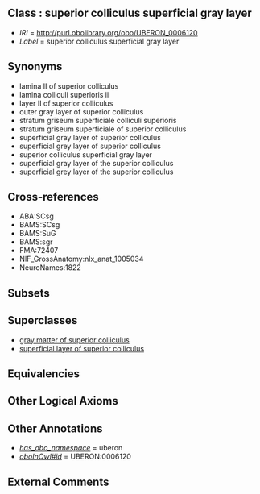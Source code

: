 
## Class : superior colliculus superficial gray layer

 * *IRI* = http://purl.obolibrary.org/obo/UBERON_0006120
 * *Label* = superior colliculus superficial gray layer

## Synonyms

 * lamina II of superior colliculus
 * lamina colliculi superioris ii
 * layer II of superior colliculus
 * outer gray layer of superior colliculus
 * stratum griseum superficiale colliculi superioris
 * stratum griseum superficiale of superior colliculus
 * superficial gray layer of superior colliculus
 * superficial grey layer of superior colliculus
 * superior colliculus superficial gray layer
 * superficial gray layer of the superior colliculus
 * superficial grey layer of the superior colliculus

## Cross-references

 * ABA:SCsg
 * BAMS:SCsg
 * BAMS:SuG
 * BAMS:sgr
 * FMA:72407
 * NIF_GrossAnatomy:nlx_anat_1005034
 * NeuroNames:1822

## Subsets


## Superclasses

 * [gray matter of superior colliculus](../../UBERON/85/UBERON_0006785.md)
 * [superficial layer of superior colliculus](../../UBERON/91/UBERON_0006791.md)

## Equivalencies


## Other Logical Axioms


## Other Annotations

 * *[has_obo_namespace](../../ce/oboInOwl#hasOBONamespace.md)* = uberon
 * *[oboInOwl#id](../../id/oboInOwl#id.md)* = UBERON:0006120

## External Comments

